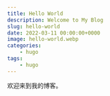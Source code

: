 ```yaml
---
title: Hello World
description: Welcome to My Blog
slug: hello-world
date: 2022-03-11 00:00:00+0000
image: hello-world.webp
categories:
    - hugo
tags:
    - hugo
---
```


欢迎来到我的博客。
